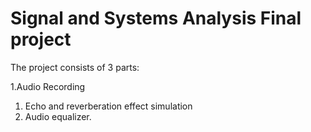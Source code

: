 # Signal and Systems Analysis Final project

The project consists of 3 parts:

  1.Audio Recording
  1. Echo and reverberation effect simulation
  3. Audio equalizer.
